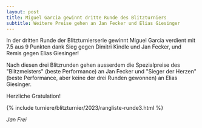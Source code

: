 ```yaml
---
layout: post
title: Miguel Garcia gewinnt dritte Runde des Blitzturniers
subtitle: Weitere Preise gehen an Jan Fecker und Elias Giesinger
---
```


In der dritten Runde der Blitzturnierserie gewinnt Miguel Garcia verdient mit 7.5 aus 9 Punkten dank Sieg gegen Dimitri Kindle und Jan Fecker, und Remis gegen Elias Giesinger!

Nach diesen drei Blitzrunden gehen ausserdem die Spezialpreise des "Blitzmeisters" (beste Performance) an Jan Fecker und "Sieger der Herzen" (beste Performance, aber keine der drei Runden gewonnen) an Elias Giesinger.

Herzliche Gratulation!

{% include turniere/blitzturnier/2023/rangliste-runde3.html %}

_Jan Frei_
